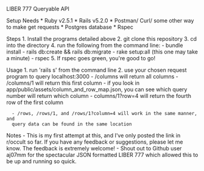 LIBER 777 Queryable API

Setup
  Needs
    * Ruby v2.5.1
    * Rails v5.2.0
    * Postman/ Curl/ some other way to make get requests
    * Postgres database
    * Rspec

  Steps
    1. Install the programs detailed above
    2. git clone this repository
    3. cd into the directory
    4. run the following from the command line:
      - bundle install
      - rails db:create && rails db:migrate
      - rake setup:all (this one may take a minute)
      - rspec
    5. If rspec goes green, you're good to go!

  Usage
    1. run 'rails s' from the command line
    2. use your chosen request program to query localhost:3000
      - /columns will return all columns
      - /columns/1 will return this first column
        - if you look in app/public/assets/column_and_row_map.json, you can see
        which query number will return which column
      - columns/1?row=4 will return the fourth row of the first column

      - /rows, /rows/1, and /rows/1?column=4 will work in the same manner, and
      query data can be found in the same location

  Notes
    - This is my first attempt at this, and I've only posted the link in
    r/occult so far. If you have any feedback or suggestions, please let me
    know. The feedback is extremely welcome!
    - Shout out to Github user aj07mm for the spectacular JSON formatted LIBER
    777 which allowed this to be up and running so quick.

